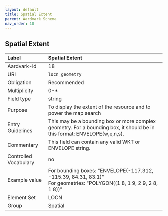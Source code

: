 ```yaml
---
layout: default
title: Spatial Extent
parent: Aardvark Schema
nav_order: 18
---
```


## Spatial Extent

| Label                 | Spatial Extent                                                                                                           |
|:----------------------|:-------------------------------------------------------------------------------------------------------------------------|
| Aardvark-id           | 18                                                                                                                       |
| URI                   | `locn_geometry`                                                                                                          |
| Obligation            | Recommended                                                                                                              |
| Multiplicity          | 0-*                                                                                                                      |
| Field type            | string                                                                                                                   |
| Purpose               | To display the extent of the resource and to power the map search                                                        |
| Entry Guidelines      | This may be a bounding box or more complex geometry. For a bounding box, it should be in this format: ENVELOPE(w,e,n,s). |
| Commentary            | This field can contain any valid WKT or ENVELOPE string.                                                                 |
| Controlled Vocabulary | no                                                                                                                       |
| Example value         | For bounding boxes: "ENVELOPE(-117.312, -115.39, 84.31, 83.1)"<br>For geometries: "POLYGON((1 8, 1 9, 2 9, 2 8, 1 8))"       |
| Element Set           | LOCN                                                                                                              |
| Group                 | Spatial                                                                                                                  |
